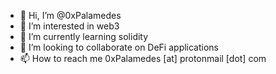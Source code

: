 - 👋 Hi, I’m @0xPalamedes
- 👀 I’m interested in web3
- 🌱 I’m currently learning solidity
- 💞️ I’m looking to collaborate on DeFi applications
- 📫 How to reach me 0xPalamedes [at] protonmail [dot] com

<!---
0xPalamedes/0xPalamedes is a ✨ special ✨ repository because its `README.md` (this file) appears on your GitHub profile.
You can click the Preview link to take a look at your changes.
--->
